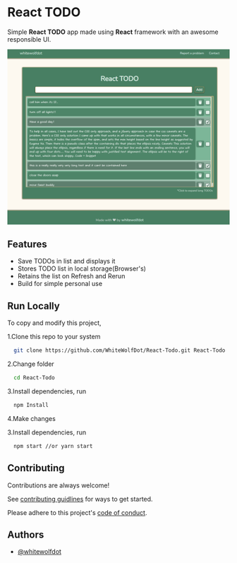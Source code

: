 # React TODO

Simple **React TODO** app made using **React** framework with an awesome responsible UI.

![screenshot](docs/Screenshot.png)

## Features

- Save TODOs in list and displays it
- Stores TODO list in local storage(Browser's)
- Retains the list on Refresh and Rerun
- Build for simple personal use

## Run Locally

To copy and modify this project,

1.Clone this repo to your system

```bash
  git clone https://github.com/WhiteWolfDot/React-Todo.git React-Todo
```

2.Change folder

```bash
  cd React-Todo
```

3.Install dependencies, run

```bash
  npm Install
```

4.Make changes

3.Install dependencies, run

```bash
  npm start //or yarn start
```

## Contributing

Contributions are always welcome!

See [contributing guidlines](docs/contributing.md) for ways to get started.

Please adhere to this project's [code of conduct](docs/code-f-conduct.md).

## Authors

- [@whitewolfdot](https://www.github.com/whitewolfdot)
